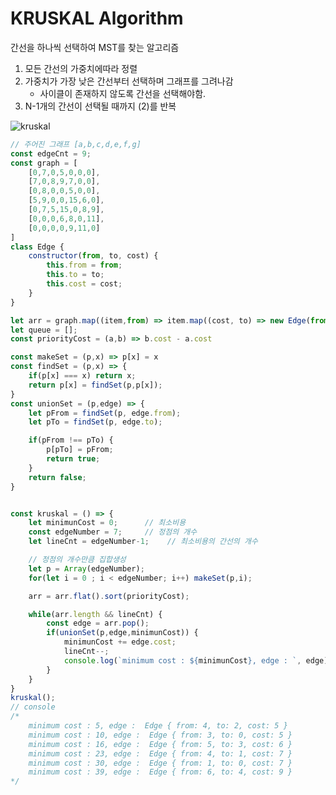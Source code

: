 # KRUSKAL Algorithm

간선을 하나씩 선택하여 MST를 찾는 알고리즘

1. 모든 간선의 가중치에따라 정렬
2. 가중치가 가장 낮은 간선부터 선택하며 그래프를 그려나감
    - 사이클이 존재하지 않도록 간선을 선택해야함.
3. N-1개의 간선이 선택될 때까지 (2)를 반복

![kruskal](https://www.researchgate.net/profile/Yael_Jacob/publication/221923505/figure/fig5/AS:305090574471176@1449750670012/An-example-of-how-the-Kruskal-algorithm-can-be-used-in-order-to-find-the-minimal-spanning.png)

```javascript
// 주어진 그래프 [a,b,c,d,e,f,g]
const edgeCnt = 9;
const graph = [
    [0,7,0,5,0,0,0],
    [7,0,8,9,7,0,0],
    [0,8,0,0,5,0,0],
    [5,9,0,0,15,6,0],
    [0,7,5,15,0,8,9],
    [0,0,0,6,8,0,11],
    [0,0,0,0,9,11,0]
]
class Edge {
    constructor(from, to, cost) {
        this.from = from;
        this.to = to;
        this.cost = cost;
    }
}

let arr = graph.map((item,from) => item.map((cost, to) => new Edge(from, to, cost)).filter(edge => edge.cost))
let queue = [];
const priorityCost = (a,b) => b.cost - a.cost

const makeSet = (p,x) => p[x] = x
const findSet = (p,x) => {
    if(p[x] === x) return x;
    return p[x] = findSet(p,p[x]);
}
const unionSet = (p,edge) => {
    let pFrom = findSet(p, edge.from);
    let pTo = findSet(p, edge.to);

    if(pFrom !== pTo) {
        p[pTo] = pFrom;
        return true;
    }
    return false;
}


const kruskal = () => {
    let minimunCost = 0;      // 최소비용
    const edgeNumber = 7;     // 정점의 개수
    let lineCnt = edgeNumber-1;    // 최소비용의 간선의 개수

    // 정점의 개수만큼 집합생성
    let p = Array(edgeNumber);        
    for(let i = 0 ; i < edgeNumber; i++) makeSet(p,i);

    arr = arr.flat().sort(priorityCost);

    while(arr.length && lineCnt) {
        const edge = arr.pop();
        if(unionSet(p,edge,minimunCost)) {
            minimunCost += edge.cost;
            lineCnt--;
            console.log(`minimum cost : ${minimunCost}, edge : `, edge)
        }
    }
}
kruskal();
// console
/*
    minimum cost : 5, edge :  Edge { from: 4, to: 2, cost: 5 }
    minimum cost : 10, edge :  Edge { from: 3, to: 0, cost: 5 }
    minimum cost : 16, edge :  Edge { from: 5, to: 3, cost: 6 }
    minimum cost : 23, edge :  Edge { from: 4, to: 1, cost: 7 }
    minimum cost : 30, edge :  Edge { from: 1, to: 0, cost: 7 }
    minimum cost : 39, edge :  Edge { from: 6, to: 4, cost: 9 }
*/
```